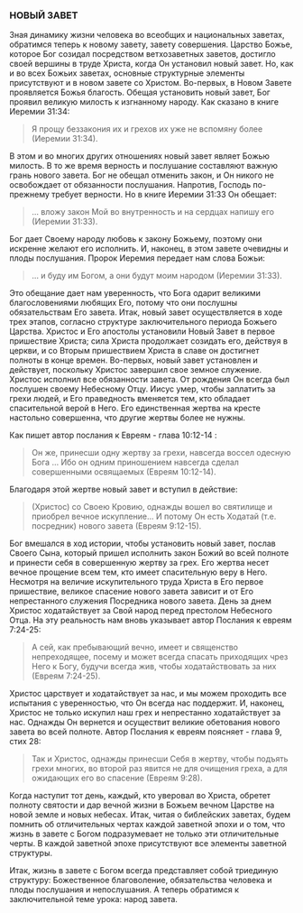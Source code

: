 ### НОВЫЙ ЗАВЕТЗная динамику жизни человека во всеобщих и национальных заветах, обратимся теперь к новому завету, завету совершения. Царство Божье, которое Бог созидал посредством ветхозаветных заветов, достигло своей вершины в труде Христа, когда Он установил новый завет.Но, как и во всех Божьих заветах, основные структурные элементы присутствуют и в новом завете со Христом.Во-первых, в Новом Завете проявляется Божья благость. Обещая установить новый завет, Бог проявил великую милость к изгнанному народу. Как сказано в книге Иеремии 31:34:
>Я прощу беззакония их и грехов их уже не вспомяну более (Иеремии 31:34).
В этом и во многих других отношениях новый завет являет Божью милость.В то же время верность и послушание составляют важную грань нового завета. Бог не обещал отменить закон, и Он никого не освобождает от обязанности послушания. Напротив, Господь по-прежнему требует верности.Но в книге Иеремии 31:33 Он обещает:
>… вложу закон Мой во внутренность и на сердцах напишу его (Иеремии 31:33).
Бог дает Своему народу любовь к закону Божьему, поэтому они искренне желают его исполнить.И, наконец, в этом завете очевидны и плоды послушания. Пророк Иеремия передает нам слова Божьи:
>… и буду им Богом, а они будут моим народом (Иеремии 31:33).
Это обещание дает нам уверенность, что Бога одарит великими благословениями любящих Его, потому что они послушны обязательствам Его завета.Итак, новый завет осуществляется в ходе трех этапов, согласно структуре заключительного периода Божьего Царства. Христос и Его апостолы установили Новый Завет в первое пришествие Христа; сила Христа продолжает созидать его, действуя в церкви, и со Вторым пришествием Христа в славе он достигнет полноты в конце времен.Во-первых, новый завет установлен и действует, поскольку Христос завершил свое земное служение. Христос исполнил все обязанности завета. От рождения Он всегда был послушен своему Небесному Отцу. Иисус умер, чтобы заплатить за грехи людей, и Его праведность вменяется тем, кто обладает спасительной верой в Него. Его единственная жертва на кресте настольно совершенна, что другие жертвы более не нужны.Как пишет автор послания к Евреям - глава 10:12-14 :
>Он же, принесши одну жертву за грехи, навсегда воссел одесную Бога … Ибо он одним приношением навсегда сделал совершенными освящаемых (Евреям 10:12-14).
Благодаря этой жертве новый завет и вступил в действие:
>(Христос) со Своею Кровию, однажды вошел во святилище и приобрел вечное искупление… И потому Он есть Ходатай (т.е. посредник) нового завета (Евреям 9:12-15).
Бог вмешался в ход истории, чтобы установить новый завет, послав Своего Сына, который пришел исполнить закон Божий во всей полноте и принести себя в совершенную жертву за грех. Его жертва несет вечное прощение всем тем, кто имеет спасительную веру в Него.Несмотря на величие искупительного труда Христа в Его первое пришествие, великое спасение нового завета зависит и от Его непрестанного служения Посредника нового завета. День за днем Христос ходатайствует за Свой народ перед престолом Небесного Отца.На эту реальность нам вновь указывает автор Послания к евреям 7:24-25:
>А сей, как пребывающий вечно, имеет и священство непреходящее, посему и может всегда спасать приходящих чрез Него к Богу, будучи всегда жив, чтобы ходатайствовать за них (Евреям 7:24-25).
Христос царствует и ходатайствует за нас, и мы можем проходить все испытания с уверенностью, что Он всегда нас поддержит.И, наконец, Христос не только искупил наш грех и непрестанно ходатайствует за нас. Однажды Он вернется и осуществит великие обетования нового завета во всей полноте.Автор Послания к евреям поясняет - глава 9, стих 28:
>Так и Христос, однажды принесши Себя в жертву, чтобы подъять грехи многих, во второй раз явится не для очищения греха, а для ожидающих его во спасение (Евреям 9:28).
Когда наступит тот день, каждый, кто уверовал во Христа, обретет полноту святости и дар вечной жизни в Божьем вечном Царстве на новой земле и новых небесах.Итак, читая о библейских заветах, будем помнить об отличительных чертах каждой заветной эпохи и о том, что жизнь в завете с Богом подразумевает не только эти отличительные черты. В каждой заветной эпохе присутствуют все элементы заветной структуры.Итак, жизнь в завете с Богом всегда представляет собой триединую структуру: Божественное благоволение, обязательства человека и плоды послушания и непослушания. А теперь обратимся к заключительной теме урока: народ завета.